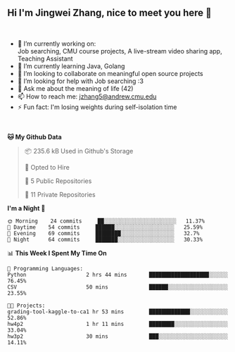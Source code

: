 Hi I'm Jingwei Zhang, nice to meet you here 👋
---
<br>


- 🔭 I’m currently working on: <br>
    Job searching, CMU course projects, A live-stream video sharing app, Teaching Assistant
- 🌱 I’m currently learning Java, Golang
- 👯 I’m looking to collaborate on meaningful open source projects
- 🤔 I’m looking for help with Job searching :3
- 💬 Ask me about the meaning of life (42)
- 📫 How to reach me: jzhang5@andrew.cmu.edu
- ⚡ Fun fact: I'm losing weights during self-isolation time
<br>


<!--START_SECTION:waka-->
**🐱 My Github Data** 

> 📦 235.6 kB Used in Github's Storage 
 > 
> 💼 Opted to Hire
 > 
> 📜 5 Public Repositories
 > 
> 🔑 11 Private Repositories 

**I'm a Night 🦉** 

```text
🌞 Morning    24 commits     ██░░░░░░░░░░░░░░░░░░░░░░░   11.37% 
🌆 Daytime    54 commits     ██████░░░░░░░░░░░░░░░░░░░   25.59% 
🌃 Evening    69 commits     ████████░░░░░░░░░░░░░░░░░   32.7% 
🌙 Night      64 commits     ███████░░░░░░░░░░░░░░░░░░   30.33%

```


📊 **This Week I Spent My Time On** 

```text
💬 Programming Languages: 
Python                   2 hrs 44 mins       ███████████████████░░░░░░   76.45% 
CSV                      50 mins             ██████░░░░░░░░░░░░░░░░░░░   23.55%

🐱‍💻 Projects: 
grading-tool-kaggle-to-ca1 hr 53 mins        █████████████░░░░░░░░░░░░   52.86% 
hw4p2                    1 hr 11 mins        ████████░░░░░░░░░░░░░░░░░   33.04% 
hw3p2                    30 mins             ███░░░░░░░░░░░░░░░░░░░░░░   14.11%

```


<!--END_SECTION:waka-->
